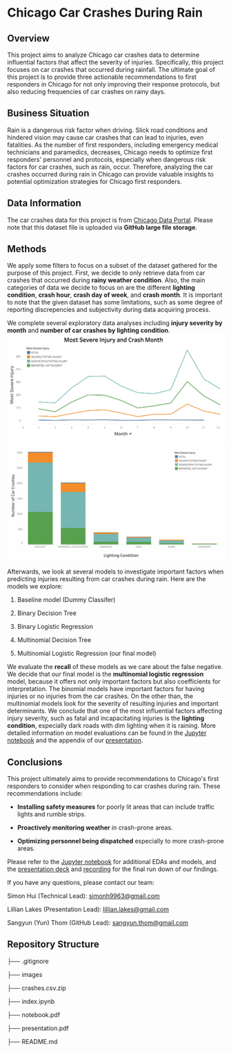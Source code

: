 # Chicago Car Crashes During Rain

## Overview

This project aims to analyze Chicago car crashes data to determine influential factors that affect the severity of injuries. Specifically, this project focuses on car crashes that occurred during rainfall. The ultimate goal of this project is to provide three actionable recommendations to first responders in Chicago for not only improving their response protocols, but also reducing frequencies of car crashes on rainy days.

## Business Situation

Rain is a dangerous risk factor when driving. Slick road conditions and hindered vision may cause car crashes that can lead to injuries, even fatalities. As the number of first responders, including emergency medical technicians and paramedics, decreases, Chicago needs to optimize first responders' personnel and protocols, especially when dangerous risk factors for car crashes, such as rain, occur. Therefore, analyzing the car crashes occurred during rain in Chicago can provide valuable insights to potential optimization strategies for Chicago first responders.

## Data Information

The car crashes data for this project is from [Chicago Data Portal](https://data.cityofchicago.org/Transportation/Traffic-Crashes-Crashes/85ca-t3if). Please note that this dataset file is uploaded via **GitHub large file storage**.

## Methods

We apply some filters to focus on a subset of the dataset gathered for the purpose of this project. First, we decide to only retrieve data from car crashes that occurred during **rainy weather condition**. Also, the main categories of data we decide to focus on are the different **lighting condition**, **crash hour**, **crash day of week**, and **crash month**. It is important to note that the given dataset has some limitations, such as some degree of reporting discrepencies and subjectivity during data acquiring process.

We complete several exploratory data analyses including **injury severity by month** and **number of car crashes by lighting condition**.![image](./images/crash_month_injury.png)
![image](./images/lighting_injury.png) 

Afterwards, we look at several models to investigate important factors when predicting injuries resulting from car crashes during rain. Here are the models we explore:

1. Baseline model (Dummy Classifer)

2. Binary Decision Tree

3. Binary Logistic Regression

4. Multinomial Decision Tree

5. Multinomial Logistic Regression (our final model)

We evaluate the **recall** of these models as we care about the false negative. We decide that our final model is the **multinomial logistic regression** model, because it offers not only important factors but also coefficients for interpretation. The binomial models have important factors for having injuries or no injuries from the car crashes. On the other than, the multinomial models look for the severity of resulting injuries and important determinants. We conclude that one of the most influential factors affecting injury severity, such as fatal and incapacitating injuries is the **lighting condition**, especially dark roads with dim lighting when it is raining. More detailed information on model evaluations can be found in the [Jupyter notebook](./index.ipynb) and the appendix of our [presentation](./presentation.pdf).

## Conclusions

This project ultimately aims to provide recommendations to Chicago's first responders to consider when responding to car crashes during rain. These recommendations include:

- **Installing safety measures** for poorly lit areas that can include traffic lights and rumble strips.

- **Proactively monitoring weather** in crash-prone areas.

- **Optimizing personnel being dispatched** especially to more crash-prone areas.

Please refer to the [Jupyter notebook](./index.ipynb) for additional EDAs and models, and the [presentation deck](./presentation.pdf) and [recording](https://youtu.be/Jg-9VN0JcF8) for the final run down of our findings.

If you have any questions, please contact our team:

Simon Hui (Technical Lead): [simonh9963@gmail.com](mailto:simonh9963@gmail.com)

Lillian Lakes (Presentation Lead): [lillian.lakes@gmail.com](mailto:lillian.lakes@gmail.com)

Sangyun (Yun) Thom (GitHub Lead): [sangyun.thom@gmail.com](mailto:sangyun.thom@gmail.com)

## Repository Structure

├── .gitignore

├── images

├── crashes.csv.zip

├── index.ipynb

├── notebook.pdf

├── presentation.pdf

├── README.md
